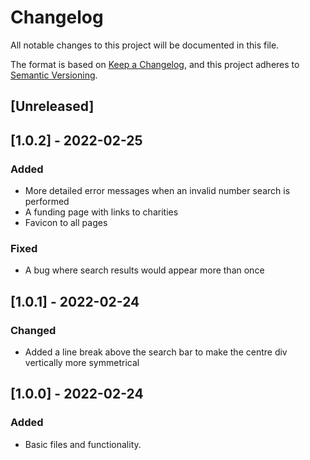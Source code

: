 # Changelog

All notable changes to this project will be documented in this file.

The format is based on [Keep a Changelog](https://keepachangelog.com/en/1.0.0/),
and this project adheres to [Semantic Versioning](https://semver.org/spec/v2.0.0.html).

## [Unreleased]

## [1.0.2] - 2022-02-25

### Added

-   More detailed error messages when an invalid number search is performed
-   A funding page with links to charities
- Favicon to all pages

### Fixed

-   A bug where search results would appear more than once

## [1.0.1] - 2022-02-24

### Changed

-   Added a line break above the search bar to make the centre div vertically
    more symmetrical

## [1.0.0] - 2022-02-24

### Added

-   Basic files and functionality.
